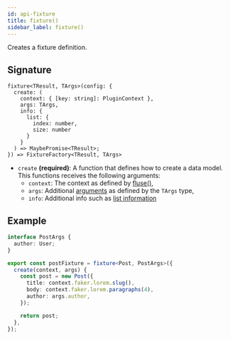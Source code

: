 ```yaml
---
id: api-fixture
title: fixture()
sidebar_label: fixture()
---
```


Creates a fixture definition.

## Signature

```
fixture<TResult, TArgs>(config: {
  create: (
    context: { [key: string]: PluginContext },
    args: TArgs,
    info: {
      list: {
        index: number,
        size: number
      }
    }
  ) => MaybePromise<TResult>;
}) => FixtureFactory<TResult, TArgs>
```

- `create` **(required)**: A function that defines how to create a data model. This functions receives the following arguments:
  - `context`: The context as defined by [fluse()](./api-fluse.md),
  - `args`: Additional [arguments](./supplying-arguments.md) as defined by the `TArgs` type,
  - `info`: Additional info such as [list information](./making-lists.md)

## Example

```typescript
interface PostArgs {
  author: User;
}

export const postFixture = fixture<Post, PostArgs>({
  create(context, args) {
    const post = new Post({
      title: context.faker.lorem.slug(),
      body: context.faker.lorem.paragraphs(4),
      author: args.author,
    });

    return post;
  },
});
```
